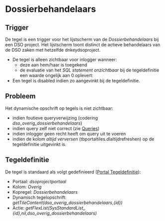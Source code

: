 # Dossierbehandelaars

## Trigger

De tegel is een trigger voor het lijstscherm van de *Dossierbehandelaars* bij een DSO project. Het lijstscherm toont distinct de actieve behandelaars van de DSO zaken met hetzelfde dnkeydsoproject.

  - De tegel is alleen zichtbaar voor inlogger wanneer:
    - deze aan hem/haar is toegekend
    - de evaluatie van het *SQL statement onzichtbaar* bij de tegeldefinitie een waarde ongelijk aan 0 oplevert:
  - Een tegel is disabled indien zo aangevinkt bij de tegeldefinitie.

## Probleem

Het dynamische opschrift op tegels is niet zichtbaar:

  - indien foutieve queryverwijzing (codering *dso_overig_dossierbehandelaars*)
  - indien query zelf niet correct (zie [Queries](/docs/instellen_inrichten/queries.md))
  - indien inlogger geen recht heeft om query uit te voeren
  - indien de kolom *altijd verversen* (tbportaltiles.dlaltijdrefreshen) op de tegeldefinitie uitgevinkt is.

## Tegeldefinitie

De tegel is standaard als volgt gedefinieerd ([Portal Tegeldefinitie](/docs/instellen_inrichten/portaldefinitie/portal_tegel.md)):

  -  Portaal: *dsoprojectportaal*
  -  Kolom: *Overig*
  -  Kopregel: *Dossierbehandelaars*
  -  Dynamisch tegelopschrift: *getTileContent(dso_overig_dossierbehandelaars,{id})*
  -  Actie: *getFlexList(SysStandardList,,{id},nil,dso_overig_dossierbehandelaars)*

